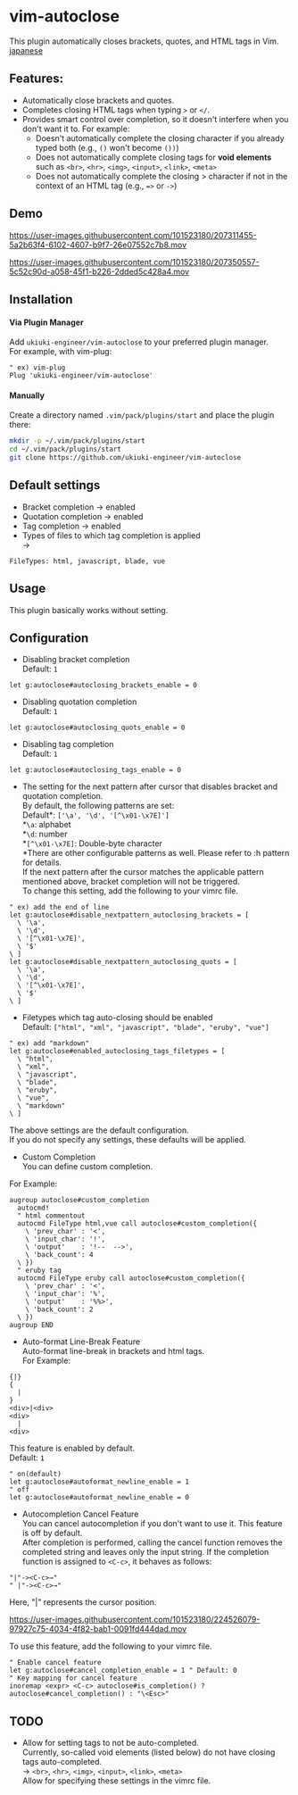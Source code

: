 # vim-autoclose

This plugin automatically closes brackets, quotes, and HTML tags in Vim.  
[japanese](https://github.com/ukiuki-engineer/vim-autoclose/blob/master/readme_ja.md)

## Features:

- Automatically close brackets and quotes.
- Completes closing HTML tags when typing `>` or `</`.
- Provides smart control over completion, so it doesn't interfere when you don't want it to. For example:
  - Doesn't automatically complete the closing character if you already typed both (e.g., `()` won't become `())`)
  - Does not automatically complete closing tags for **void elements** such as `<br>`, `<hr>`, `<img>`, `<input>`, `<link>`, `<meta>`
  - Does not automatically complete the closing > character if not in the context of an HTML tag (e.g., `=>` or `->`)

## Demo

https://user-images.githubusercontent.com/101523180/207311455-5a2b63f4-6102-4607-b9f7-26e07552c7b8.mov

https://user-images.githubusercontent.com/101523180/207350557-5c52c90d-a058-45f1-b226-2dded5c428a4.mov

## Installation

#### Via Plugin Manager

Add `ukiuki-engineer/vim-autoclose` to your preferred plugin manager.  
For example, with vim-plug:

```vim
" ex) vim-plug
Plug 'ukiuki-engineer/vim-autoclose'
```

#### Manually

Create a directory named `.vim/pack/plugins/start` and place the plugin there:

```bash
mkdir -p ~/.vim/pack/plugins/start
cd ~/.vim/pack/plugins/start
git clone https://github.com/ukiuki-engineer/vim-autoclose
```

## Default settings

- Bracket completion → enabled
- Quotation completion → enabled
- Tag completion → enabled
- Types of files to which tag completion is applied  
  →

```
FileTypes: html, javascript, blade, vue
```

## Usage

This plugin basically works without setting.

## Configuration

- Disabling bracket completion  
  Default: `1`

```vim
let g:autoclose#autoclosing_brackets_enable = 0
```

- Disabling quotation completion  
  Default: `1`

```vim
let g:autoclose#autoclosing_quots_enable = 0
```

- Disabling tag completion  
  Default: `1`

```vim
let g:autoclose#autoclosing_tags_enable = 0
```

- The setting for the next pattern after cursor that disables bracket and quotation completion.  
  By default, the following patterns are set:  
  Default\*: `['\a', '\d', '[^\x01-\x7E]']`  
  \*`\a`: alphabet  
  \*`\d`: number  
  \*`[^\x01-\x7E]`: Double-byte character  
  \*There are other configurable patterns as well. Please refer to :h pattern for details.  
  If the next pattern after the cursor matches the applicable pattern mentioned above, bracket completion will not be triggered.  
  To change this setting, add the following to your vimrc file.

```vim
" ex) add the end of line
let g:autoclose#disable_nextpattern_autoclosing_brackets = [
  \ '\a',
  \ '\d',
  \ '[^\x01-\x7E]',
  \ '$'
\ ]
let g:autoclose#disable_nextpattern_autoclosing_quots = [
  \ '\a',
  \ '\d',
  \ '[^\x01-\x7E]',
  \ '$'
\ ]
```

- Filetypes which tag auto-closing should be enabled  
  Default: `["html", "xml", "javascript", "blade", "eruby", "vue"]`

```vim
" ex) add "markdown"
let g:autoclose#enabled_autoclosing_tags_filetypes = [
  \ "html",
  \ "xml",
  \ "javascript",
  \ "blade",
  \ "eruby",
  \ "vue",
  \ "markdown"
\ ]
```

The above settings are the default configuration.  
If you do not specify any settings, these defaults will be applied.

- Custom Completion  
  You can define custom completion.

For Example:

```vim
augroup autoclose#custom_completion
  autocmd!
  " html commentout
  autocmd FileType html,vue call autoclose#custom_completion({
    \ 'prev_char' : '<',
    \ 'input_char': '!',
    \ 'output'    : '!--  -->',
    \ 'back_count': 4
  \ })
  " eruby tag
  autocmd FileType eruby call autoclose#custom_completion({
    \ 'prev_char' : '<',
    \ 'input_char': '%',
    \ 'output'    : '%%>',
    \ 'back_count': 2
  \ })
augroup END
```

- Auto-format Line-Break Feature  
  Auto-format line-break in brackets and html tags.  
  For Example:

```
{|}
{
  |
}
<div>|<div>
<div>
  |
<div>
```

This feature is enabled by default.  
Default: `1`

```vim
" on(default)
let g:autoclose#autoformat_newline_enable = 1
" off
let g:autoclose#autoformat_newline_enable = 0
```

- Autocompletion Cancel Feature  
  You can cancel autocompletion if you don't want to use it. This feature is off by default.  
  After completion is performed, calling the cancel function removes the completed string and leaves only the input string. If the completion function is assigned to `<C-c>`, it behaves as follows:

```vim
"|"-><C-c>→"
" |"-><C-c>→"
```

Here, "|" represents the cursor position.

https://user-images.githubusercontent.com/101523180/224526079-97927c75-4034-4f82-bab1-0091fd444dad.mov

To use this feature, add the following to your vimrc file.

```vim
" Enable cancel feature
let g:autoclose#cancel_completion_enable = 1 " Default: 0
" Key mapping for cancel feature
inoremap <expr> <C-c> autoclose#is_completion() ? autoclose#cancel_completion() : "\<Esc>"
```

## TODO

- Allow for setting tags to not be auto-completed.  
  Currently, so-called void elements (listed below) do not have closing tags auto-completed.  
  → `<br>`, `<hr>`, `<img>`, `<input>`, `<link>`, `<meta>`  
  Allow for specifying these settings in the vimrc file.
